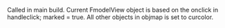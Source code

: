 Called in main build. Current FmodelView object is based on the onclick in handleclick; marked = true. All other objects in objmap is set to curcolor.